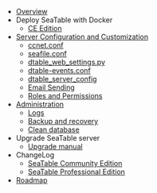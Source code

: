 * [Overview](home.md)
* Deploy SeaTable with Docker
  * [CE Edition](<docker/ce-edition/Deploy SeaTable-ce with Docker.md>)
* [Server Configuration and Customization](config/README.md)
  * [ccnet.conf](config/ccnet-conf.md)
  * [seafile.conf](config/seafile-conf.md)
  * [dtable_web_settings.py](config/dtable_web_settings.md)
  * [dtable-events.conf](config/dtable-events-conf.md)
  * [dtable_server_config](config/dtable_server_config.md)
  * [Email Sending](config/sending_email.md)
  * [Roles and Permissions](config/roles_permissions.md)
* [Administration](maintain/README.md)
  * [Logs](maintain/logs.md)
  * [Backup and recovery](maintain/backup_recovery.md)
  * [Clean database](maintain/clean_database.md)
* Upgrade SeaTable server
  * [Upgrade manual](./upgrade/upgrade_manual.md)
* ChangeLog
  * [SeaTable Community Edition](changelog/server-changelog.md)
  * [SeaTable Professional Edition](changelog/changelog-for-seatable-professional-server.md)
* [Roadmap](changelog/roadmap.md)


